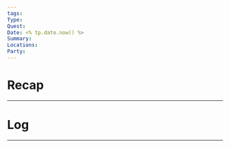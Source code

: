 ```yaml
---
tags: 
Type: 
Quest: 
Date: <% tp.date.now() %>
Summary: 
Locations: 
Party:
---
```


# Recap
---



# Log
---
